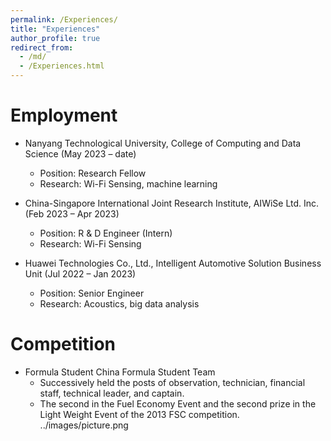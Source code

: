 ```yaml
---
permalink: /Experiences/
title: "Experiences"
author_profile: true
redirect_from: 
  - /md/
  - /Experiences.html
---
```


# Employment
+ Nanyang Technological University, College of Computing and Data Science (May 2023 – date)
  - Position: Research Fellow
  - Research: Wi-Fi Sensing, machine learning

+ China-Singapore International Joint Research Institute, AIWiSe Ltd. Inc. (Feb 2023 – Apr 2023)
  - Position: R & D Engineer (Intern)
  - Research: Wi-Fi Sensing

+ Huawei Technologies Co., Ltd., Intelligent Automotive Solution Business Unit (Jul 2022 – Jan 2023)
  - Position: Senior Engineer
  - Research: Acoustics, big data analysis

# Competition
+ Formula Student China Formula Student Team
  - Successively held the posts of observation, technician, financial staff, technical leader, and captain.
  - The second in the Fuel Economy Event and the second prize in the Light Weight Event of the 2013 FSC competition.
../images/picture.png